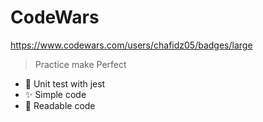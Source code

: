 # CodeWars

https://www.codewars.com/users/chafidz05/badges/large

> Practice make Perfect
* 🎉 Unit test with jest
* ✨ Simple code
* 🎨 Readable code
